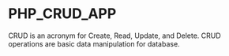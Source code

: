 # PHP_CRUD_APP
CRUD is an acronym for Create, Read, Update, and Delete. CRUD operations are basic data manipulation for database.
